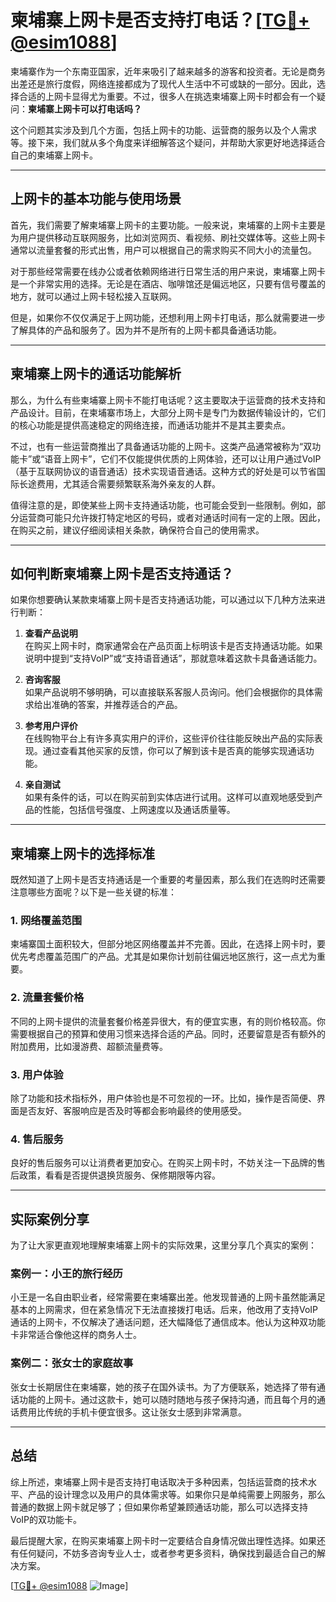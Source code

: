 # 柬埔寨上网卡是否支持打电话？[[TG💪+ @esim1088](https://t.me/s/esim1088)]

柬埔寨作为一个东南亚国家，近年来吸引了越来越多的游客和投资者。无论是商务出差还是旅行度假，网络连接都成为了现代人生活中不可或缺的一部分。因此，选择合适的上网卡显得尤为重要。不过，很多人在挑选柬埔寨上网卡时都会有一个疑问：**柬埔寨上网卡可以打电话吗？**

这个问题其实涉及到几个方面，包括上网卡的功能、运营商的服务以及个人需求等。接下来，我们就从多个角度来详细解答这个疑问，并帮助大家更好地选择适合自己的柬埔寨上网卡。

---

## 上网卡的基本功能与使用场景

首先，我们需要了解柬埔寨上网卡的主要功能。一般来说，柬埔寨的上网卡主要是为用户提供移动互联网服务，比如浏览网页、看视频、刷社交媒体等。这些上网卡通常以流量套餐的形式出售，用户可以根据自己的需求购买不同大小的流量包。

对于那些经常需要在线办公或者依赖网络进行日常生活的用户来说，柬埔寨上网卡是一个非常实用的选择。无论是在酒店、咖啡馆还是偏远地区，只要有信号覆盖的地方，就可以通过上网卡轻松接入互联网。

但是，如果你不仅仅满足于上网功能，还想利用上网卡打电话，那么就需要进一步了解具体的产品和服务了。因为并不是所有的上网卡都具备通话功能。

---

## 柬埔寨上网卡的通话功能解析

那么，为什么有些柬埔寨上网卡不能打电话呢？这主要取决于运营商的技术支持和产品设计。目前，在柬埔寨市场上，大部分上网卡是专门为数据传输设计的，它们的核心功能是提供高速稳定的网络连接，而通话功能并不是其主要卖点。

不过，也有一些运营商推出了具备通话功能的上网卡。这类产品通常被称为“双功能卡”或“语音上网卡”，它们不仅能提供优质的上网体验，还可以让用户通过VoIP（基于互联网协议的语音通话）技术实现语音通话。这种方式的好处是可以节省国际长途费用，尤其适合需要频繁联系海外亲友的人群。

值得注意的是，即使某些上网卡支持通话功能，也可能会受到一些限制。例如，部分运营商可能只允许拨打特定地区的号码，或者对通话时间有一定的上限。因此，在购买之前，建议仔细阅读相关条款，确保符合自己的使用需求。

---

## 如何判断柬埔寨上网卡是否支持通话？

如果你想要确认某款柬埔寨上网卡是否支持通话功能，可以通过以下几种方法来进行判断：

1. **查看产品说明**  
   在购买上网卡时，商家通常会在产品页面上标明该卡是否支持通话功能。如果说明中提到“支持VoIP”或“支持语音通话”，那就意味着这款卡具备通话能力。

2. **咨询客服**  
   如果产品说明不够明确，可以直接联系客服人员询问。他们会根据你的具体需求给出准确的答案，并推荐适合的产品。

3. **参考用户评价**  
   在线购物平台上有许多真实用户的评价，这些评价往往能反映出产品的实际表现。通过查看其他买家的反馈，你可以了解到该卡是否真的能够实现通话功能。

4. **亲自测试**  
   如果有条件的话，可以在购买前到实体店进行试用。这样可以直观地感受到产品的性能，包括信号强度、上网速度以及通话质量等。

---

## 柬埔寨上网卡的选择标准

既然知道了上网卡是否支持通话是一个重要的考量因素，那么我们在选购时还需要注意哪些方面呢？以下是一些关键的标准：

### 1. 网络覆盖范围
柬埔寨国土面积较大，但部分地区网络覆盖并不完善。因此，在选择上网卡时，要优先考虑覆盖范围广的产品。尤其是如果你计划前往偏远地区旅行，这一点尤为重要。

### 2. 流量套餐价格
不同的上网卡提供的流量套餐价格差异很大，有的便宜实惠，有的则价格较高。你需要根据自己的预算和使用习惯来选择合适的产品。同时，还要留意是否有额外的附加费用，比如漫游费、超额流量费等。

### 3. 用户体验
除了功能和技术指标外，用户体验也是不可忽视的一环。比如，操作是否简便、界面是否友好、客服响应是否及时等都会影响最终的使用感受。

### 4. 售后服务
良好的售后服务可以让消费者更加安心。在购买上网卡时，不妨关注一下品牌的售后政策，看看是否提供退换货服务、保修期限等内容。

---

## 实际案例分享

为了让大家更直观地理解柬埔寨上网卡的实际效果，这里分享几个真实的案例：

### 案例一：小王的旅行经历
小王是一名自由职业者，经常需要在柬埔寨出差。他发现普通的上网卡虽然能满足基本的上网需求，但在紧急情况下无法直接拨打电话。后来，他改用了支持VoIP通话的上网卡，不仅解决了通话问题，还大幅降低了通信成本。他认为这种双功能卡非常适合像他这样的商务人士。

### 案例二：张女士的家庭故事
张女士长期居住在柬埔寨，她的孩子在国外读书。为了方便联系，她选择了带有通话功能的上网卡。通过这款卡，她可以随时随地与孩子保持沟通，而且每个月的通话费用比传统的手机卡便宜很多。这让张女士感到非常满意。

---

## 总结

综上所述，柬埔寨上网卡是否支持打电话取决于多种因素，包括运营商的技术水平、产品的设计理念以及用户的具体需求等。如果你只是单纯需要上网服务，那么普通的数据上网卡就足够了；但如果你希望兼顾通话功能，那么可以选择支持VoIP的双功能卡。

最后提醒大家，在购买柬埔寨上网卡时一定要结合自身情况做出理性选择。如果还有任何疑问，不妨多咨询专业人士，或者参考更多资料，确保找到最适合自己的解决方案。

[[TG💪+ @esim1088](https://t.me/s/esim1088) ![Image](https://i.postimg.cc/4NQfJmqS/Snipaste-2025-05-13-00-14-12.png)]